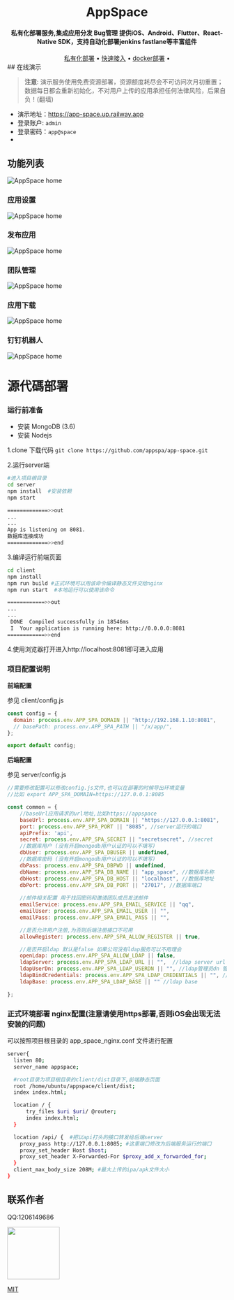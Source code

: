 <div align='center'>

  <h1>AppSpace</h1>

  <h4>
    私有化部署服务,集成应用分发 Bug管理 提供iOS、Android、Flutter、React-Native SDK，支持自动化部署jenkins fastlane等丰富组件 
  </h4>

  <div>
    <a href="https://appspa.github.io/">私有化部署</a> •
    <a href="https://appspa.github.io/docs/developer-guide">快速接入</a> •
    <a href="https://github.com/appspa/app-space-docker">docker部署</a> •
  </div>
</div>
## 在线演示

> **注意**: 演示服务使用免费资源部署，资源额度耗尽会不可访问次月初重置；数据每日都会重新初始化，不对用户上传的应用承担任何法律风险，后果自负！(翻墙)

- 演示地址：https://app-space.up.railway.app
- 登录账户: `admin`
- 登录密码：`app@space`
- 
## 功能列表


![AppSpace home](https://github.com/appspa/appspa.github.io/blob/main/static/img/img_6.png)
### 应用设置
![AppSpace home](https://github.com/appspa/appspa.github.io/blob/main/static/img/img_4.png)
### 发布应用
![AppSpace home](https://github.com/appspa/appspa.github.io/blob/main/static/img/img_5.png)
### 团队管理
![AppSpace home](https://github.com/appspa/appspa.github.io/blob/main/static/img/img_3.png)
### 应用下载
![AppSpace home](https://github.com/appspa/appspa.github.io/blob/main/static/img/img_2.png)
### 钉钉机器人
![AppSpace home](https://github.com/appspa/appspa.github.io/blob/main/static/img/img_1.png)

# 源代碼部署


### 运行前准备

* 安装 MongoDB (3.6)
* 安装 Nodejs


1.clone 下载代码 `git clone https://github.com/appspa/app-space.git`

2.运行server端

```bash
#进入项目根目录
cd server
npm install  #安装依赖
npm start

=============>>out
...
...
App is listening on 8081.
数据库连接成功
=============>>end
```

3.编译运行前端页面

```Bash
cd client
npm install
npm run build #正式环境可以用该命令编译静态文件交给nginx
npm run start  #本地运行可以使用该命令

============>>out
...
...
 DONE  Compiled successfully in 18546ms                                                
 I  Your application is running here: http://0.0.0.0:8081
============>>end
```

4.使用浏览器打开进入http://localhost:8081即可进入应用




### 项目配置说明

**前端配置**

参见 client/config.js
```javascript
const config = {
  domain: process.env.APP_SPA_DOMAIN || "http://192.168.1.10:8081",
  // basePath: process.env.APP_SPA_PATH || "/x/app/",
};

export default config;

```

**后端配置**

参见 server/config.js

```javascript
//需要修改配置可以修改config.js文件,也可以在部署的时候导出环境变量
//比如 export APP_SPA_DOMAIN=https://127.0.0.1:8085

const common = {
    //baseUrl应用请求的url地址,比如https://appspace
    baseUrl: process.env.APP_SPA_DOMAIN || "https://127.0.0.1:8081", 
    port: process.env.APP_SPA_PORT || "8085", //server运行的端口
    apiPrefix: 'api',
    secret: process.env.APP_SPA_SECRET || "secretsecret", //secret
    //数据库用户 (没有开启mongodb用户认证的可以不填写)
    dbUser: process.env.APP_SPA_DBUSER || undefined,  
    //数据库密码 (没有开启mongodb用户认证的可以不填写)
    dbPass: process.env.APP_SPA_DBPWD || undefined,  
    dbName: process.env.APP_SPA_DB_NAME || "app_space", //数据库名称
    dbHost: process.env.APP_SPA_DB_HOST || "localhost", //数据库地址
    dbPort: process.env.APP_SPA_DB_PORT || "27017", //数据库端口
	
    //邮件相关配置 用于找回密码和邀请团队成员发送邮件
    emailService: process.env.APP_SPA_EMAIL_SERVICE || "qq", 
    emailUser: process.env.APP_SPA_EMAIL_USER || "", 
    emailPass: process.env.APP_SPA_EMAIL_PASS || "",

    //是否允许用户注册,为否则后端注册接口不可用
    allowRegister: process.env.APP_SPA_ALLOW_REGISTER || true, 

    //是否开启ldap 默认是false 如果公司没有ldap服务可以不用理会
    openLdap: process.env.APP_SPA_ALLOW_LDAP || false, 
    ldapServer: process.env.APP_SPA_LDAP_URL || "",  //ldap server url
    ldapUserDn: process.env.APP_SPA_LDAP_USERDN || "", //ldap管理员dn 管理员用户名
    ldapBindCredentials: process.env.APP_SPA_LDAP_CREDENTIALS || "", //ldap管理员密码
    ldapBase: process.env.APP_SPA_LDAP_BASE || "" //ldap base

};
```





### 正式环境部署 nginx配置(注意请使用https部署,否则iOS会出现无法安装的问题)

可以按照项目根目录的 app_space_nginx.conf 文件进行配置

```bash
server{
  listen 80;
  server_name appspace;

  #root目录为项目根目录的client/dist目录下,前端静态页面
  root /home/ubuntu/appspace/client/dist;
  index index.html;

  location / {
      try_files $uri $uri/ @router;
      index index.html;
  }

  location /api/ {  #把以api打头的接口转发给后端server
    proxy_pass http://127.0.0.1:8085; #这里端口修改为后端服务运行的端口
    proxy_set_header Host $host;
    proxy_set_header X-Forwarded-For $proxy_add_x_forwarded_for;
  }
  client_max_body_size 208M; #最大上传的ipa/apk文件大小
}
```
[//]: # ()
[//]: # (## 在线演示)

[//]: # ()
[//]: # (## 发布协议)
## 联系作者
QQ:1206149686

<img src="https://github.com/appspa/appspa.github.io/blob/main/static/img/qq.png" height=120/>

[MIT][mit-link]


[app-space-ios-sdk]: https://github.com/appspa/app-space-ios-sdk
[app-space-android-sdk]: https://github.com/appspa/app-space-android-sdk
[fastlane-plugin-app-space]: https://github.com/appspa/fastlane-plugin-app-space
[mit-link]: https://github.com/appspa/app-space/blob/develop/CHANGELOG.md
